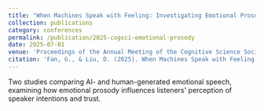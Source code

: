 ```yaml
---
title: "When Machines Speak with Feeling: Investigating Emotional Prosody, Authenticity, and Trust in AI vs. Human Voices"
collection: publications
category: conferences
permalink: /publication/2025-cogsci-emotional-prosody
date: 2025-07-01
venue: 'Proceedings of the Annual Meeting of the Cognitive Science Society (Vol. 47)'
citation: 'Fan, G., & Liu, D. (2025). When Machines Speak with Feeling: Investigating Emotional Prosody, Authenticity, and Trust in AI vs. Human Voices. In <i>Proceedings of the Annual Meeting of the Cognitive Science Society</i> (Vol. 47).'
---
```


Two studies comparing AI- and human-generated emotional speech, examining how emotional prosody influences listeners' perception of speaker intentions and trust.

